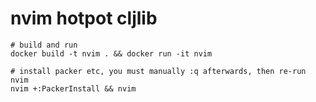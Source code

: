 # nvim hotpot cljlib

```
# build and run
docker build -t nvim . && docker run -it nvim

# install packer etc, you must manually :q afterwards, then re-run nvim
nvim +:PackerInstall && nvim
```
